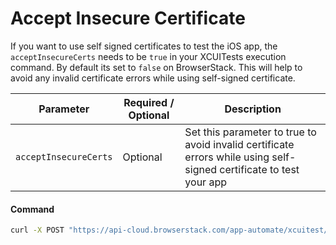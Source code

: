 # Accept Insecure Certificate

If you want to use self signed certificates to test the iOS app, the `acceptInsecureCerts` needs to be `true` in your XCUITests execution command. By default its set to `false` on BrowserStack.
This will help to avoid any invalid certificate errors while using self-signed certificate. 



| Parameter | Required / Optional | Description |
| ---------- | ----------- | --------------- |
|`acceptInsecureCerts`|Optional| Set this parameter to true to avoid invalid certificate errors while using self-signed certificate to test your app|



#### Command

```bash
curl -X POST "https://api-cloud.browserstack.com/app-automate/xcuitest/build" -d "{\"devices\": [\"iPhone 8 Plus-11\"], \"app\": \"bs://<hashed appid>\", \"acceptInsecureCerts\" : \"true\", \"deviceLogs\" : \"true\", \"testSuite\": \"bs://<hashed testID>\"}" -H "Content-Type: application/json" -u "<username>:<access-key>"
```
